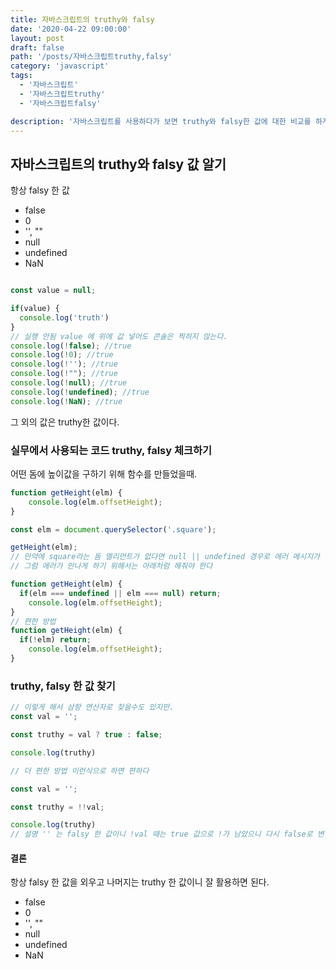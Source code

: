 ```yaml
---
title: 자바스크립트의 truthy와 falsy
date: '2020-04-22 09:00:00'
layout: post
draft: false
path: '/posts/자바스크립트truthy,falsy'
category: 'javascript'
tags:
  - '자바스크립트'
  - '자바스크립트truthy'
  - '자바스크립트falsy'

description: '자바스크립트를 사용하다가 보면 truthy와 falsy한 값에 대한 비교를 하게 되는 경우가 많다.'
---
```


## 자바스크립트의 truthy와 falsy 값 알기

항상 falsy 한 값

- false
- 0
- '', ""
- null
- undefined
- NaN

```javascript

const value = null;

if(value) {
  console.log('truth')
}
// 실행 안됨 value 에 위에 값 넣어도 콘솔은 찍히지 않는다.
console.log(!false); //true
console.log(!0); //true
console.log(!''); //true
console.log(!""); //true
console.log(!null); //true
console.log(!undefined); //true
console.log(!NaN); //true

```
그 외의 값은 truthy한 값이다.

### 실무에서 사용되는 코드 truthy, falsy 체크하기

어떤 돔에 높이값을 구하기 위해 함수를 만들었을때.

```javascript
function getHeight(elm) {
	console.log(elm.offsetHeight);
}

const elm = document.querySelector('.square');

getHeight(elm);
// 만약에 square라는 돔 엘리먼트가 없다면 null || undefined 경우로 에러 메시지가 나온다.
// 그럼 에러가 안나게 하기 위해서는 아래처럼 해줘야 한다

function getHeight(elm) {
  if(elm === undefined || elm === null) return;
	console.log(elm.offsetHeight);
}
// 편한 방법
function getHeight(elm) {
  if(!elm) return;
	console.log(elm.offsetHeight);
}

```

### truthy, falsy 한 값 찾기

```javascript
// 이렇게 해서 삼항 연산자로 찾을수도 있지만.
const val = '';

const truthy = val ? true : false;

console.log(truthy)

// 더 편한 방법 이런식으로 하면 편하다

const val = '';

const truthy = !!val;

console.log(truthy)
// 설명 '' 는 falsy 한 값이니 !val 때는 true 값으로 !가 남았으니 다시 false로 변한다.

```

#### 결론

항상 falsy 한 값을 외우고 나머지는 truthy 한 값이니 잘 활용하면 된다.

- false
- 0
- '', ""
- null
- undefined
- NaN